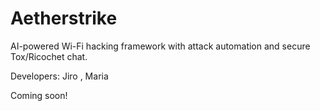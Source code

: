 # Aetherstrike
AI-powered Wi-Fi hacking framework with attack automation and secure Tox/Ricochet chat.

Developers: Jiro , Maria

Coming soon!
